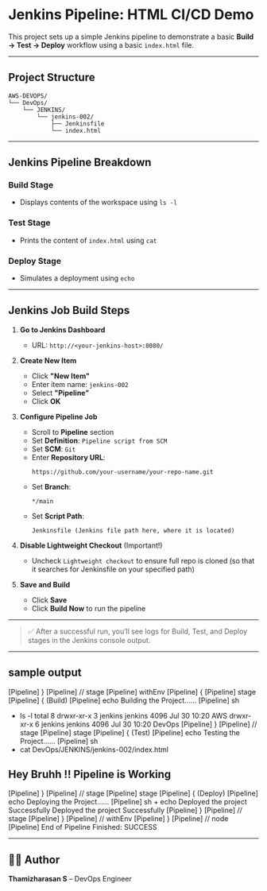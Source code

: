 
#  Jenkins Pipeline: HTML CI/CD Demo

This project sets up a simple Jenkins pipeline to demonstrate a basic **Build → Test → Deploy** workflow using a basic `index.html` file.

---

##  Project Structure

```
AWS-DEVOPS/
└── DevOps/
    └── JENKINS/
        └── jenkins-002/
            ├── Jenkinsfile
            └── index.html
```

---

##  Jenkins Pipeline Breakdown

###  Build Stage
- Displays contents of the workspace using `ls -l`

###  Test Stage
- Prints the content of `index.html` using `cat`

###  Deploy Stage
- Simulates a deployment using `echo`

---

## Jenkins Job Build Steps


1. **Go to Jenkins Dashboard**
   - URL: `http://<your-jenkins-host>:8080/`

2. **Create New Item**
   - Click **"New Item"**
   - Enter item name: `jenkins-002`
   - Select **"Pipeline"**
   - Click **OK**

3. **Configure Pipeline Job**
   - Scroll to **Pipeline** section
   - Set **Definition**: `Pipeline script from SCM`
   - Set **SCM**: `Git`
   - Enter **Repository URL**:
     ```
     https://github.com/your-username/your-repo-name.git
     ```
   - Set **Branch**:
     ```
     */main
     ```
   - Set **Script Path**:
     ```
     Jenkinsfile (Jenkins file path here, where it is located)
     ```

4. **Disable Lightweight Checkout** (Important!)
   - Uncheck `Lightweight checkout` to ensure full repo is cloned (so that it searches for Jenkinsfile on your specified path)

5. **Save and Build**
   - Click **Save**
   - Click **Build Now** to run the pipeline

---

> ✅ After a successful run, you’ll see logs for Build, Test, and Deploy stages in the Jenkins console output.

---

## sample output

[Pipeline] }
[Pipeline] // stage
[Pipeline] withEnv
[Pipeline] {
[Pipeline] stage
[Pipeline] { (Build)
[Pipeline] echo
Building the Project......
[Pipeline] sh
+ ls -l
total 8
drwxr-xr-x 3 jenkins jenkins 4096 Jul 30 10:20 AWS
drwxr-xr-x 6 jenkins jenkins 4096 Jul 30 10:20 DevOps
[Pipeline] }
[Pipeline] // stage
[Pipeline] stage
[Pipeline] { (Test)
[Pipeline] echo
Testing the Project......
[Pipeline] sh
+ cat DevOps/JENKINS/jenkins-002/index.html
<!DOCTYPE html>
<html>
<head>
	<title>Jenkins Pipeline Script</title>
</head>
<body>
	<h2>Hey Bruhh !! Pipeline is Working</h2>
</body>
</html>
[Pipeline] }
[Pipeline] // stage
[Pipeline] stage
[Pipeline] { (Deploy)
[Pipeline] echo
Deploying the Project......
[Pipeline] sh
+ echo Deployed the project Successfully
Deployed the project Successfully
[Pipeline] }
[Pipeline] // stage
[Pipeline] }
[Pipeline] // withEnv
[Pipeline] }
[Pipeline] // node
[Pipeline] End of Pipeline
Finished: SUCCESS
 
---

## 🙋‍♂️ Author

**Thamizharasan S** – DevOps Engineer

